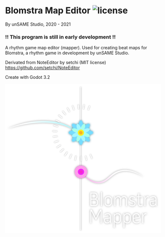 # Blomstra Map Editor ![license](https://img.shields.io/badge/license-MIT-green.svg?style=flat-square)
By unSAME Studio, 2020 - 2021



### !! This program is still in early development !!



A rhythm game map editor (mapper).
Used for creating beat maps for Blomstra, a rhythm game in development by unSAME Studio.



Derivated from NoteEditor by setchi (MIT license)
https://github.com/setchi/NoteEditor



Create with Godot 3.2

![image](/Splash.png)
